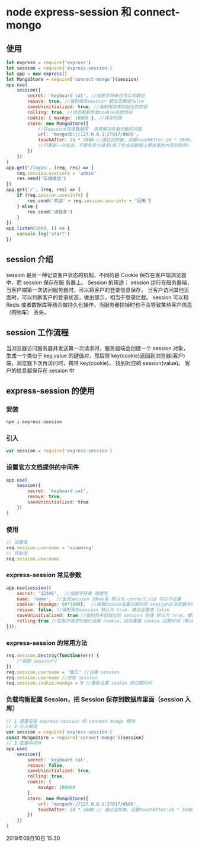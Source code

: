 # node express-session 和 connect-mongo

## 使用

```js
let express = require('express')
let session = require('express-session')
let app = new express()
let MongoStore = require('connect-mongo')(session)
app.use(
	session({
		secret: 'keyboard cat', //加密字符串也可以写数组
		resave: true, //强制保存session 建议设置成false
		saveUninitialized: true, //强制保存未初始化的内容
		rolling: true, //动态刷新页面cookie存放时间
		cookie: { maxAge: 10000 }, //保存时效
		store: new MongoStore({
			//将session存进数据库  用来解决负载均衡的问题
			url: 'mongodb://127.0.0.1:27017/db06',
			touchAfter: 24 * 3600 //通过这样做，设置touchAfter:24 * 3600，您在24小时内
			//只更新一次会话，不管有多少请求(除了在会话数据上更改某些内容的除外)
		})
	})
)
app.get('/login', (req, res) => {
	req.session.userinfo = 'admin'
	res.send('存储成功')
})
app.get('/', (req, res) => {
	if (req.session.userinfo) {
		res.send('欢迎' + req.session.userinfo + '回来')
	} else {
		res.send('请登录')
	}
})
app.listen(3000, () => {
	console.log('start')
})
```

## session 介绍

session 是另一种记录客户状态的机制，不同的是 Cookie 保存在客户端浏览器中，而 session 保存在服
务器上。
Session 的用途：
session 运行在服务器端，当客户端第一次访问服务器时，可以将客户的登录信息保存。
当客户访问其他页面时，可以判断客户的登录状态，做出提示，相当于登录拦截。
session 可以和 Redis 或者数据库等结合做持久化操作，当服务器挂掉时也不会导致某些客户信息（购物车）
丢失。

## session 工作流程

当浏览器访问服务器并发送第一次请求时，服务器端会创建一个 session 对象，生成一个类似于
key,value 的键值对，然后将 key(cookie)返回到浏览器(客户)端，浏览器下次再访问时，携带 key(cookie)，
找到对应的 session(value)。 客户的信息都保存在 session 中

## express-session 的使用

### 安装

```js
npm i express-session
```

### 引入

```js
var session = require('express-session')
```

### 设置官方文档提供的中间件

```js
app.use(
	session({
		secret: 'keyboard cat',
		resave: true,
		saveUninitialized: true
	})
)
```

### 使用

```js
// 设置值
req.session.username = 'xiaoming'
// 获取值
req.session.username
```

### express-session 常见参数

```js
app.use(session({
    secret: '12345',  //加密字符串 随便写
    name: 'name',  //生成session 的key名 默认为 connect.sid 可以不设置
    cookie: {maxAge: 60*1000},  //根据cookie设置过期时间 session在浏览器中保存的时间
    resave: false, //强制保存session 默认为 true。建议设置成 false
    saveUninitialized: true //强制将未初始化的 session 存储 默认为 true。建议设置成true req.session 不给值 值为false 不设置 值为true 就默认设置 req.session //给值 值为false和true没什么区别
    rolling:true //在每次请求时强行设置 cookie，这将重置 cookie 过期时间（默认：false） 建议设置true设置过期时间如果是2分钟，如果在2分钟内一直操作（访问）浏览器页面，最后一个访问结束后的2分钟在让过期
}));
```

### express-session 的常用方法

```js
req.session.destroy(function(err) {
	/*销毁 session*/
})
req.session.username = '张三' //设置 session
req.session.username //获取 session
req.session.cookie.maxAge = 0 //重新设置 cookie 的过期时间
```

### 负载均衡配置 Session，把 Session 保存到数据库里面（session 入库）

```js
// 1.需要安装 express-session 和 connect-mongo 模块
// 2.引入模块
var session = require('express-session')
const MongoStore = require('connect-mongo')(session)
// 3.配置中间件
app.use(
	session({
		secret: 'keyboard cat',
		resave: false,
		saveUninitialized: true,
		rolling: true,
		cookie: {
			maxAge: 100000
		},
		store: new MongoStore({
			url: 'mongodb://127.0.0.1:27017/db06',
			touchAfter: 24 * 3600 // 通过这样做，设置touchAfter:24 * 3600，您在24小时内只更新一次会话，不管有多少请求(除了在会话数据上更改某些内容的除外)
		})
	})
)
```

<ClientOnly>
  <article-info weather="qing" mood="fendou">2019年09月10日 15:30</article-info>
</ClientOnly>
